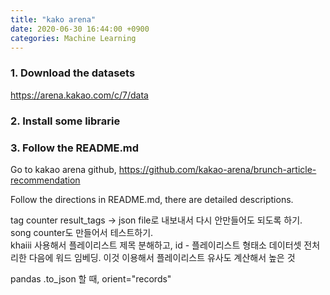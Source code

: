 ```yaml
---
title: "kako arena"
date: 2020-06-30 16:44:00 +0900
categories: Machine Learning
---
```



### 1. Download the datasets
<https://arena.kakao.com/c/7/data>

### 2. Install some librarie


### 3. Follow the README.md
Go to kakao arena github,
<https://github.com/kakao-arena/brunch-article-recommendation>

Follow the directions in README.md, there are detailed descriptions.



tag counter result_tags -> json file로 내보내서 다시 안만들어도 되도록 하기.    
song counter도 만들어서 테스트하기.    
khaiii 사용해서 플레이리스트 제목 분해하고, id - 플레이리스트 형태소 데이터셋 전처리한 다음에 워드 임베딩.
이것 이용해서 플레이리스트 유사도 계산해서 높은 것    

pandas .to_json 할 때, orient="records" 
